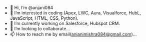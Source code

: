 - 👋 Hi, I’m @anjani084
- 👀 I’m interested in coding (Apex, LWC, Aura, Visualforce, HubL, JavaScript, HTML, CSS, Python).
- 🌱 I’m currently working on Salesforce, Hubspot CRM.
- 💞️ I’m looking to collaborate...
- 📫 How to reach me by email(anjanimishra084@gmail.com)...

<!---
anjani084/anjani084 is a ✨ special ✨ repository because its `README.md` (this file) appears on your GitHub profile.
You can click the Preview link to take a look at your changes.
--->
